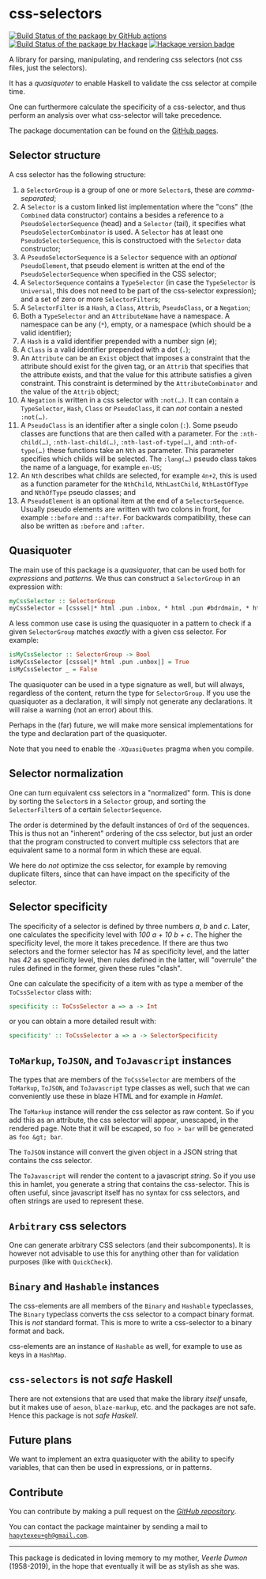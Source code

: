 # css-selectors

[![Build Status of the package by GitHub actions](https://github.com/hapytex/css-selectors/actions/workflows/build-ci.yml/badge.svg)](https://github.com/hapytex/css-selectors/actions/workflows/build-ci.yml)
[![Build Status of the package by Hackage](https://matrix.hackage.haskell.org/api/v2/packages/css-selectors/badge)](https://matrix.hackage.haskell.org/#/package/css-selectors)
[![Hackage version badge](https://img.shields.io/hackage/v/css-selectors.svg)](https://hackage.haskell.org/package/css-selectors)

A library for parsing, manipulating, and rendering css selectors (not css files,
just the selectors).

It has a *quasiquoter* to enable Haskell to validate the css selector at compile
time.

One can furthermore calculate the specificity of a css-selector, and thus
perform an analysis over what css-selector will take precedence.

The package documentation can be found on the [GitHub pages](https://hapytex.github.io/css-selectors/).

## Selector structure

A css selector has the following structure:

  1. a `SelectorGroup` is a group of one or more `Selector`s, these are
     *comma-separated*;
  2. A `Selector` is a custom linked list implementation where the "cons" (the
     `Combined` data constructor) contains a besides a reference to a
     `PseudoSelectorSequence` (head) and a `Selector` (tail), it specifies what
     `PseudoSelectorCombinator` is used. A `Selector` has at least one
     `PseudoSelectorSequence`, this is constructoed with the `Selector` data
     constructor;
  3. A `PseudoSelectorSequence` is a `Selector` sequence with an *optional* `PseudoElement`, that
     pseudo element is written at the end of the `PseudoSelectorSequence` when specified in the CSS
     selector;
  4. A `SelectorSequence` contains a `TypeSelector` (in case the `TypeSelector`
     is `Universal`, this does not need to be part of the css-selector
     expression); and a set of zero or more `SelectorFilter`s;
  5. A `SelectorFilter` is a `Hash`, a `Class`, `Attrib`, `PseudoClass`, or a `Negation`;
  6. Both a `TypeSelector` and an `AttributeName` have a namespace. A namespace
     can be any (`*`), empty, or a namespace (which should be a valid
     identifier);
  7. A `Hash` is a valid identifier prepended with a number sign (`#`);
  8. A `Class` is a valid identifier prepended with a dot (`.`);
  9. An `Attribute` can be an `Exist` object that imposes a constraint that the
     attribute should exist for the given tag, or an `Attrib` that specifies
     that the attribute exists, and that the value for this attribute satisfies
     a given constraint. This constraint is determined by the
     `AttributeCombinator` and the value of the `Attrib` object;
  10. A `Negation` is written in a css selector with `:not(…)`. It can contain a `TypeSelector`, `Hash`,
      `Class` or `PseudoClass`, it can *not* contain a nested `:not(…)`.
  11. A `PseudoClass` is an identifier after a single colon (`:`). Some pseudo classes
     are functions that are then called with a parameter. For the `:nth-child(…)`, `:nth-last-child(…)`,
     `:nth-last-of-type(…)`, and `:nth-of-type(…)` these functions take an `Nth` as parameter. This
     parameter specifies which childs will be selected. The `:lang(…)` pseudo class
     takes the name of a language, for example `en-US`;
  12. An `Nth` describes what childs are selected, for example `4n+2`, this is used as a function
      parameter for the `NthChild`, `NthLastChild`, `NthLastOfType` and `NthOfType` pseudo classes; and
  13. A `PseudoElement` is an optional item at the end of a `SelectorSequence`. Usually pseudo elements are
      written with two colons in front, for example `::before` and `::after`. For backwards compatibility,
      these can also be written as `:before` and `:after`.

## Quasiquoter

The main use of this package is a *quasiquoter*, that can be used both for
*expressions* and *patterns*. We thus can construct a `SelectorGroup` in an
expression with:

```haskell
myCssSelector :: SelectorGroup
myCssSelector = [csssel|* html .pun .inbox, * html .pun #bdrdmain, * html .pun .infldset|]
```

A less common use case is using the quasiquoter in a pattern to check if a given
`SelectorGroup` matches *exactly* with a given css selector. For example:

```haskell
isMyCssSelector :: SelectorGroup -> Bool
isMyCssSelector [csssel|* html .pun .unbox|] = True
isMyCssSelector _ = False
```

The quasiquoter can be used in a type signature as well, but will always,
regardless of the content, return the type for `SelectorGroup`. If you use the
quasiquoter as a declaration, it will simply not generate any declarations. It
will raise a warning (not an error) about this.

Perhaps in the (far) future, we will make more sensical implementations for the
type and declaration part of the quasiquoter.

Note that you need to enable the `-XQuasiQuotes` pragma when you compile.

## Selector normalization

One can turn equivalent css selectors in a "normalized" form. This is done by
sorting the `Selector`s in a `Selector` group, and sorting the `SelectorFilter`s
of a certain `SelectorSequence`.

The order is determined by the default instances of `Ord` of the sequences. This
is thus not an "inherent" ordering of the css selector, but just an order that
the program constructed to convert multiple css selectors that are equivalent
same to a normal form in which these are equal.

We here do *not* optimize the css selector, for example by removing duplicate
filters, since that can have impact on the specificity of the selector.

## Selector specificity

The specificity of a selector is defined by three numbers *a*, *b* and *c*.
Later, one calculates the specificity level with *100 a + 10 b + c*. The higher
the specificity level, the more it takes precedence. If there are thus two
selectors and the former selector has *14* as specificity level, and the latter
has *42* as specificity level, then rules defined in the latter, will "overrule"
the rules defined in the former, given these rules "clash".

One can calculate the specificity of a item with as type a member of the `ToCssSelector`
class with:

```haskell
specificity :: ToCssSelector a => a -> Int
```

or you can obtain a more detailed result with:

```haskell
specificity' :: ToCssSelector a => a -> SelectorSpecificity
```

## `ToMarkup`, `ToJSON`, and `ToJavascript` instances

The types that are members of the `ToCssSelector` are members of the `ToMarkup`,
`ToJSON`, and `ToJavascript` type classes as well, such that we can conveniently
use these in blaze HTML and for example in *Hamlet*.

The `ToMarkup` instance will render the css selector as raw content. So if you
add this as an attribute, the css selector will appear, unescaped, in the
rendered page. Note that it will be escaped, so `foo > bar` will be generated as
`foo &gt; bar`.

The `ToJSON` instance will convert the given object in a JSON string that
contains the css selector.

The `ToJavascript` will render the content to a javascript *string*. So if you
use this in hamlet, you generate a string that contains the css-selector. This
is often useful, since javascript itself has no syntax for css selectors, and
often strings are used to represent these.

## `Arbitrary` css selectors

One can generate arbitrary CSS selectors (and their subcomponents). It is
however not advisable to use this for anything other than for validation
purposes (like with `QuickCheck`).

## `Binary` and `Hashable` instances

The css-elements are all members of the `Binary` and `Hashable` typeclasses,
The `Binary` typeclass converts the css selector to a compact binary format.
This is *not* standard format. This is more to write a css-selector to a
binary format and back.

css-elements are an instance of `Hashable` as well, for example to use as
keys in a `HashMap`.

## `css-selectors` is not *safe* Haskell

There are not extensions that are used that make the library *itself*
unsafe, but it makes use of `aeson`, `blaze-markup`, etc. and the packages are
not safe. Hence this package is not *safe Haskell*.

## Future plans

We want to implement an extra quasiquoter with the ability to specify variables,
that can then be used in expressions, or in patterns.

## Contribute

You can contribute by making a pull request on the [*GitHub
repository*](https://github.com/hapytex/css-selectors).

You can contact the package maintainer by sending a mail to
[`hapytexeu+gh@gmail.com`](mailto:hapytexeu+gh@gmail.com).

---

This package is dedicated in loving memory to my mother, *Veerle Dumon*
(1958-2019), in the hope that eventually it will be as stylish as she was.
